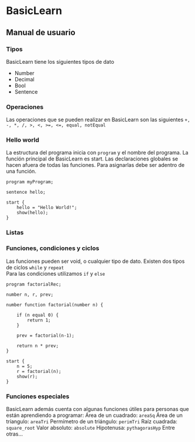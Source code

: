 # BasicLearn 

## Manual de usuario

### Tipos 
BasicLearn tiene los siguientes tipos de dato
* Number
* Decimal
* Bool
* Sentence

### Operaciones
Las operaciones que se pueden realizar en BasicLearn son las siguientes
`+, -, *, /, >, <, >=, <=, equal, notEqual`

### Hello world
La estructura del programa inicia con `program` y el nombre del programa.
La función principal de BasicLearn es start. 
Las declaraciones globales se hacen afuera de todas las funciones.
Para asignarlas debe ser adentro de una función.
```
program myProgram;

sentence hello;

start {
    hello = "Hello World!";
    show(hello);
}
```

### Listas

### Funciones, condiciones y ciclos
Las funciones pueden ser void, o cualquier tipo de dato.
Existen dos tipos de ciclos `while` y `repeat`  
Para las condiciones utilizamos `if` y `else`  

```
program factorialRec;

number n, r, prev;

number function factorial(number n) {

    if (n equal 0) {
        return 1;
    }

    prev = factorial(n-1);

    return n * prev;
}

start {
    n = 5;
    r = factorial(n);
    show(r);
}
```

### Funciones especiales
BasicLearn además cuenta con algunas funciones útiles para personas que están aprendiendo a programar:
Área de un cuadrado: `areaSq`
Área de un tríangulo: `areaTri`
Permímetro de un triángulo: `perimTri`
Raíz cuadrada: `square_root`
Valor absoluto: `absolute`
Hipotenusa: `pythagorasHyp`
Entre otras...
